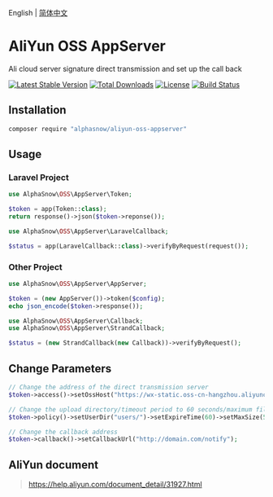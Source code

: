 English | [简体中文](README-CN.md)  

# AliYun OSS AppServer
Ali cloud server signature direct transmission and set up the call back

[![Latest Stable Version](https://poser.pugx.org/alphasnow/aliyun-oss-appserver/v/stable)](https://packagist.org/packages/alphasnow/aliyun-oss-appserver)
[![Total Downloads](https://poser.pugx.org/alphasnow/aliyun-oss-appserver/downloads)](https://packagist.org/packages/alphasnow/aliyun-oss-appserver)
[![License](https://poser.pugx.org/alphasnow/aliyun-oss-appserver/license)](https://packagist.org/packages/alphasnow/aliyun-oss-appserver)
[![Build Status](https://github.com/alphasnow/aliyun-oss-appserver/workflows/CI/badge.svg)](https://github.com/alphasnow/aliyun-oss-appserver/actions)

## Installation
```bash
composer require "alphasnow/aliyun-oss-appserver"
```

## Usage
### Laravel Project
```php
use AlphaSnow\OSS\AppServer\Token;

$token = app(Token::class);
return response()->json($token->reponse());
```
```php
use AlphaSnow\OSS\AppServer\LaravelCallback;

$status = app(LaravelCallback::class)->verifyByRequest(request());
```

### Other Project
```php
use AlphaSnow\OSS\AppServer\AppServer;

$token = (new AppServer())->token($config);
echo json_encode($token->response());
```
```php
use AlphaSnow\OSS\AppServer\Callback;
use AlphaSnow\OSS\AppServer\StrandCallback;

$status = (new StrandCallback(new Callback))->verifyByRequest();
```

## Change Parameters
```php
// Change the address of the direct transmission server
$token->access()->setOssHost("https://wx-static.oss-cn-hangzhou.aliyuncs.com");

// Change the upload directory/timeout period to 60 seconds/maximum file limit to 500 MB
$token->policy()->setUserDir("users/")->setExpireTime(60)->setMaxSize(500*1024*1024);

// Change the callback address
$token->callback()->setCallbackUrl("http://domain.com/notify");
```

## AliYun document
> https://help.aliyun.com/document_detail/31927.html